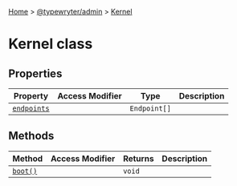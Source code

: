 [Home](./index) &gt; [@typewryter/admin](./admin.md) &gt; [Kernel](./admin.kernel.md)

# Kernel class

## Properties

|  Property | Access Modifier | Type | Description |
|  --- | --- | --- | --- |
|  [`endpoints`](./admin.kernel.endpoints.md) |  | `Endpoint[]` |  |

## Methods

|  Method | Access Modifier | Returns | Description |
|  --- | --- | --- | --- |
|  [`boot()`](./admin.kernel.boot.md) |  | `void` |  |

